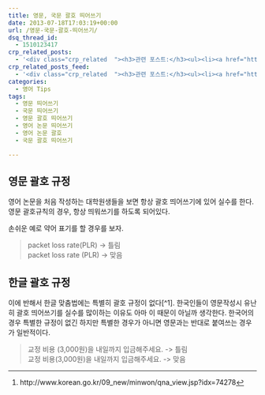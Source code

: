 ```yaml
---
title: 영문, 국문 괄호 띄어쓰기
date: 2013-07-18T17:03:19+00:00
url: /영문-국문-괄호-띄어쓰기/
dsq_thread_id:
  - 1510123417
crp_related_posts:
  - '<div class="crp_related  "><h3>관련 포스트:</h3><ul><li><a href="https://www.letmecompile.com/swift-struct-vs-class-%ec%b0%a8%ec%9d%b4%ec%a0%90-%eb%b9%84%ea%b5%90-%eb%b6%84%ec%84%9d/"     class="post-706"><span class="crp_title">Swift struct vs. class 차이점 비교 분석</span></a></li><li><a href="https://www.letmecompile.com/mysql-innodb-auto-increment-%ec%84%b1%eb%8a%a5-%ec%b5%9c%ec%a0%81%ed%99%94/"     class="post-750"><span class="crp_title">MySQL - InnoDB Auto Increment 성능 최적화</span></a></li><li><a href="https://www.letmecompile.com/how-cloudflare-works/"     class="post-739"><span class="crp_title">클라우드플레어(Cloudflare) 동작 원리</span></a></li><li><a href="https://www.letmecompile.com/kotlin-coroutine-vs-javascript-async-comparison/"     class="post-873"><span class="crp_title">JavaScript 개발자에게 Kotlin coroutine 10분만에 이해시키기</span></a></li><li><a href="https://www.letmecompile.com/p2p-connection-for-mobile-device/"     class="post-814"><span class="crp_title">모바일 디바이스간 P2P 연결 및 데이터 전송 방법</span></a></li></ul><div class="crp_clear"></div></div>'
crp_related_posts_feed:
  - '<div class="crp_related  "><h3>관련 포스트:</h3><ul><li><a href="https://www.letmecompile.com/swift-struct-vs-class-%ec%b0%a8%ec%9d%b4%ec%a0%90-%eb%b9%84%ea%b5%90-%eb%b6%84%ec%84%9d/"     class="post-706"><span class="crp_title">Swift struct vs. class 차이점 비교 분석</span></a></li><li><a href="https://www.letmecompile.com/mysql-innodb-auto-increment-%ec%84%b1%eb%8a%a5-%ec%b5%9c%ec%a0%81%ed%99%94/"     class="post-750"><span class="crp_title">MySQL - InnoDB Auto Increment 성능 최적화</span></a></li><li><a href="https://www.letmecompile.com/how-cloudflare-works/"     class="post-739"><span class="crp_title">클라우드플레어(Cloudflare) 동작 원리</span></a></li><li><a href="https://www.letmecompile.com/kotlin-coroutine-vs-javascript-async-comparison/"     class="post-873"><span class="crp_title">JavaScript 개발자에게 Kotlin coroutine 10분만에 이해시키기</span></a></li><li><a href="https://www.letmecompile.com/p2p-connection-for-mobile-device/"     class="post-814"><span class="crp_title">모바일 디바이스간 P2P 연결 및 데이터 전송 방법</span></a></li></ul><div class="crp_clear"></div></div>'
categories:
  - 영어 Tips
tags:
  - 영문 띄어쓰기
  - 국문 띄어쓰기
  - 영문 괄호 띄어쓰기
  - 영어 논문 띄어쓰기
  - 영어 논문 괄호
  - 국문 괄호 띄어쓰기

---
```

## 영문 괄호 규정

영어 논문을 처음 작성하는 대학원생들을 보면 항상 괄호 띄어쓰기에 있어 실수를 한다. 영문 괄호규칙의 경우, 항상 띄워쓰기를 하도록 되어있다.

손쉬운 예로 약어 표기를 할 경우를 보자.

> packet loss rate(PLR) -> 틀림  
> packet loss rate (PLR) -> 맞음

## 한글 괄호 규정

이에 반해서 한글 맞춤법에는 특별히 괄호 규정이 없다[^1]. 한국인들이 영문작성시 유난히 괄호 띄어쓰기를 실수를 많이하는 이유도 아마 이 때문이 아닐까 생각한다. 한국어의 경우 특별한 규정이 없긴 하지만 특별한 경우가 아니면 영문과는 반대로 붙여쓰는 경우가 일반적이다.

> 교정 비용 (3,000원)을 내일까지 입금해주세요. -> 틀림  
> 교정 비용(3,000원)을 내일까지 입금해주세요. -> 맞음

<div class="footnotes">
  <hr />
  
  <ol>
    <li id="fn:1">
      <p>
        http://www.korean.go.kr/09_new/minwon/qna_view.jsp?idx=74278<a href="#fnref:1" rev="footnote">&#8617;</a>
      </p>
    </li>
  </ol>
</div>